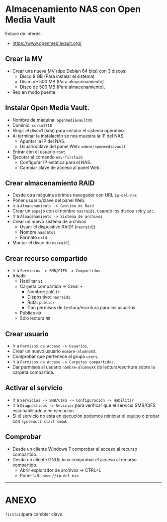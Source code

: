 

# Almacenamiento NAS con Open Media Vault

Enlace de interés:
* https://www.openmediavault.org/

## Crear la MV

* Crear una nueva MV (tipo Debian 64 bits) con 3 discos:
    * Disco 8 GB (Para instalar el sistema)
    * Disco de 500 MB (Para almacenamiento).
    * Disco de 500 MB (Para almacenamiento).
* Red en modo puente.

## Instalar Open Media Vault.

* Nombre de máquina: `openmediavaultXX`
* Dominio: `curso1718`
* Elegir el disco1 (sda) para instalar el sistema operativo.
* Al terminar la instalación se nos muestra la IP del NAS.
    * Apuntar la IP del NAS.
    * Usuario/clave del panel Web: `admin/openmediavault`
* Entrar con el usuario `root`.
* Ejecutar el comando `omv-firstaid`
    * Configurar IP estática para el NAS.
    * Cambiar clave de acceso al panel Web.

## Crear almacenamiento RAID

* Desde otra máquina abrimos navegador con URL `ip-del-nas`
* Poner usuario/clave del panel Web.
* Ir a `Almacenamiento -> Gestión de Raid`
* Crear un `espejo` con el nombre `nasraid1`, usando los discos `sdb` y `sdc`.
* Ir a `Almacenamiento -> Sistema de archivos`
* Crear un nuevo sistema de archivos
    * Usanr el dispositivo RAID1 (`nasraid1`)
    * Nombre `nasdatos`
    * Formato `ext4`
* Montar el disco de `nasraid1`.

## Crear recurso compartido

* Ir a `Servicios -> SMB/CIFS -> Compartidos`
* Añadir
    * Habilitar `SI`
    * Carpeta compartida -> Crear `+`
        * Nombre: `public`
        * Dispositivo: `nasraid1`
        * Ruta: `public/`
        * Con permisos de Lectura/escritura para los usuarios.
    * Público `NO`
    * Sólo lectura `NO`

## Crear usuario

* Ir a `Permisos de Acceso -> Usuarios`.
* Crear un nuevo usuario `nombre-alumnoXX`.
* Comprobar que pertenece al grupo `users`.
* Ir a `Permisos de Acceso -> Carpetas compartidas`.
* Dar permisos al usuario `nombre-alumnoXX` de lectura/escritura sobre la carpeta compartida.

## Activar el servicio

* Ir a `Servicios -> SMB/CIFS -> Configuración -> Habilitar`
* Ir a `Diagnósticos -> Sevicios` para verificar que el servicio SMB/CIFS está habilitado y en ejecución.
* Si el servicio no está en ejecución podemos reiniciar el equipo o probar con `systemctl start smbd`.

## Comprobar

* Desde un cliente Windows 7 comprobar el acceso al recurso compartido.
* Desde un cliente GNU/Linux comprobar el acceso al recurso compartido.
    * Abrir explorador de archivos -> CTRL+L
    * Poner URL `smb://ip-del-nas`

---

# ANEXO

`firstaid`para cambiar clave.
